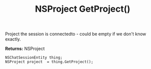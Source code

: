 ﻿---
uid: crmscript_ref_NSChatSessionEntity_GetProject
title: NSProject GetProject()
intellisense: NSChatSessionEntity.GetProject
keywords: NSChatSessionEntity, GetProject
so.topic: reference
---

Project the session is connectedto - could be empty if we don't know exactly.

**Returns:** NSProject


```crmscript
NSChatSessionEntity thing;
NSProject project  = thing.GetProject();
```


